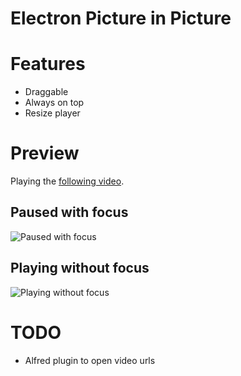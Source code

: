 Electron Picture in Picture
===========================

# Features
* Draggable
* Always on top
* Resize player

# Preview
Playing the [following video](https://www.youtube.com/watch?v=EdFDJANJJLs).

## Paused with focus
![Paused with focus](https://cloud.githubusercontent.com/assets/5908498/26534184/c22eb88a-4421-11e7-9a6e-eb3c9d3740aa.png)
## Playing without focus
![Playing without focus](https://cloud.githubusercontent.com/assets/5908498/26534189/d4787cba-4421-11e7-9fe5-d34215bd2239.png)


# TODO
* Alfred plugin to open video urls
